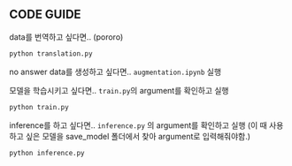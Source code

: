 ## CODE GUIDE

data를 번역하고 싶다면.. (pororo)

```python
python translation.py
```



no answer data를 생성하고 싶다면.. `augmentation.ipynb` 실행



모델을 학습시키고 싶다면.. `train.py`의 argument를 확인하고 실행

```python
python train.py
```



inference를 하고 싶다면.. `inference.py` 의 argument를 확인하고 실행
(이 때 사용하고 싶은 모델을 save_model 폴더에서 찾아 argument로 입력해줘야함.)

```python
python inference.py
```





 

